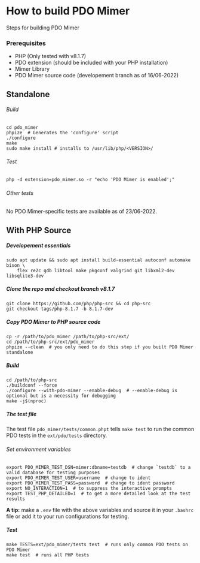 # How to build PDO Mimer

Steps for building PDO Mimer

### Prerequisites

* PHP (Only tested with v8.1.7)
* PDO extension (should be included with your PHP installation)
* Mimer Library
* PDO Mimer source code (developement branch as of 16/06-2022)

## Standalone

###### Build
```shell
cd pdo_mimer
phpize  # Generates the 'configure' script
./configure
make
sudo make install # installs to /usr/lib/php/<VERSION>/
```

###### Test
```shell
php -d extension=pdo_mimer.so -r "echo 'PDO Mimer is enabled';"
```

###### Other tests
No PDO Mimer-specific tests are available as of 23/06-2022.

## With PHP Source

##### Developement essentials
```shell
sudo apt update && sudo apt install build-essential autoconf automake bison \
    flex re2c gdb libtool make pkgconf valgrind git libxml2-dev libsqlite3-dev
```

##### Clone the repo and checkout branch v8.1.7
```shell
git clone https://github.com/php/php-src && cd php-src
git checkout tags/php-8.1.7 -b 8.1.7-dev
```

##### Copy PDO Mimer to PHP source code
```shell
cp -r /path/to/pdo_mimer /path/to/php-src/ext/
cd /path/to/php-src/ext/pdo_mimer
phpize --clean  # you only need to do this step if you built PDO Mimer standalone
```

##### Build
```shell
cd /path/to/php-src
./buildconf --force
./configure --with-pdo-mimer --enable-debug  # --enable-debug is optional but is a necessity for debugging
make -j$(nproc)
```

##### The test file

The test file `pdo_mimer/tests/common.phpt` tells `make test` to run the common PDO tests in the `ext/pdo/tests` directory.

###### Set environment variables
```shell
export PDO_MIMER_TEST_DSN=mimer:dbname=testdb  # change `testdb` to a valid database for testing purposes
export PDO_MIMER_TEST_USER=username  # change to ident
export PDO_MIMER_TEST_PASS=password  # change to ident password
export NO_INTERACTION=1  # to suppress the interactive prompts
export TEST_PHP_DETAILED=1  # to get a more detailed look at the test results
```

**A tip:** make a `.env` file with the above variables and source it in your `.bashrc` file or add it to your run 
configurations for testing.

##### Test
```shell
make TESTS=ext/pdo_mimer/tests test  # runs only common PDO tests on PDO Mimer
make test  # runs all PHP tests
```